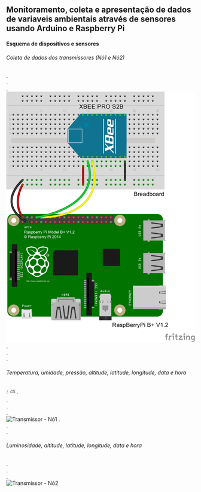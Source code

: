## Monitoramento, coleta e apresentação de dados de variaveis ambientais através de sensores usando Arduino e Raspberry Pi


#### Esquema de dispositivos e sensores

###### Coleta de dados dos transmissores (Nó1 e Nó2)
.  
.  
.  
![Coordenador](https://github.com/dcmiranda/AmbientALL/blob/master/Coordenador.png)
.  
.  
.  
###### Temperatura, umidade, pressão, altitude, latitude, longitude, data e hora
:droplet:
:partly_sunny:
.  
.  
.  
.  
![Transmissor - Nó1](https://github.com/dcmiranda/AmbientALL/blob/master/Nó1.png)
.  
.  
.  
###### Luminosidade, altitude, latitude, longitude, data e hora
.  
.  
.  
![Transmissor - Nó2](https://github.com/dcmiranda/AmbientALL/blob/master/Nó2.png)
